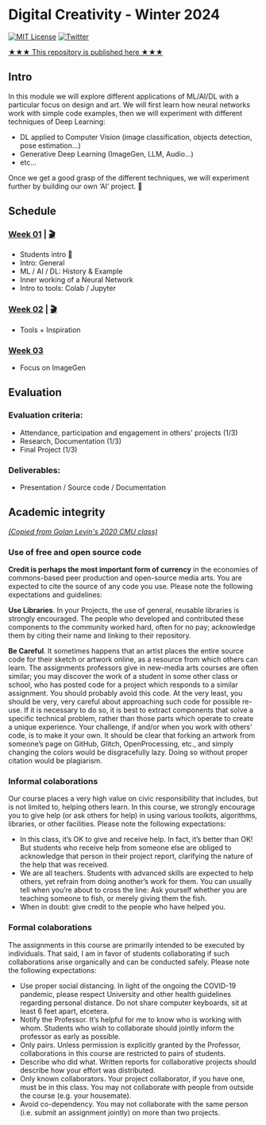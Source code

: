 # Digital Creativity - Winter 2024

[![MIT License](https://img.shields.io/badge/license-MIT-blue.svg)](http://opensource.org/licenses/MIT)
[![Twitter](https://img.shields.io/twitter/url/https/github.com/webslides/webslides.svg?style=social)](https://twitter.com/digideation)

[★★★ This repository is published here ★★★](https://digitalideation.github.io/digcre_h2401/)

## Intro

In this module we will explore different applications of ML/AI/DL with a particular focus on design and art. We will first learn how neural networks work with simple code examples, then we will experiment with different techniques of Deep Learning:

- DL applied to Computer Vision (image classification, objects detection, pose estimation...)
- Generative Deep Learning (ImageGen, LLM, Audio...)
- etc...

Once we get a good grasp of the different techniques, we will experiment further by building our own ‘AI’ project. :space_invader:

## Schedule

### [Week 01](content/week01.md) | [:clapper:](https://drive.switch.ch/index.php/s/4ZQhGBHq9NA9JY3)

- Students intro :wave:
- Intro: General
- ML / AI / DL: History & Example
- Inner working of a Neural Network
- Intro to tools: Colab / Jupyter

### [Week 02](content/week02.md) | [:clapper:](https://drive.switch.ch/index.php/s/9LgaHJP6J9RFTOX)

- Tools + Inspiration

### [Week 03](#)

- Focus on ImageGen

## Evaluation

### Evaluation criteria:

- Attendance, participation and engagement in others' projects (1/3)
- Research, Documentation (1/3)
- Final Project (1/3)

### Deliverables:

- Presentation / Source code / Documentation

## Academic integrity

[_(Copied from Golan Levin's 2020 CMU class)_](https://courses.ideate.cmu.edu/60-212/f2020/syllabus/academic-integrity/)

### Use of free and open source code

**Credit is perhaps the most important form of currency** in the economies of commons-based peer production and open-source media arts. You are expected to cite the source of any code you use. Please note the following expectations and guidelines:

**Use Libraries**. In your Projects, the use of general, reusable libraries is strongly encouraged. The people who developed and contributed these components to the community worked hard, often for no pay; acknowledge them by citing their name and linking to their repository.

**Be Careful**. It sometimes happens that an artist places the entire source code for their sketch or artwork online, as a resource from which others can learn. The assignments professors give in new-media arts courses are often similar; you may discover the work of a student in some other class or school, who has posted code for a project which responds to a similar assignment. You should probably avoid this code. At the very least, you should be very, very careful about approaching such code for possible re-use. If it is necessary to do so, it is best to extract components that solve a specific technical problem, rather than those parts which operate to create a unique experience. Your challenge, if and/or when you work with others’ code, is to make it your own. It should be clear that forking an artwork from someone’s page on GitHub, Glitch, OpenProcessing, etc., and simply changing the colors would be disgracefully lazy. Doing so without proper citation would be plagiarism.

### Informal colaborations

Our course places a very high value on civic responsibility that includes, but is not limited to, helping others learn. In this course, we strongly encourage you to give help (or ask others for help) in using various toolkits, algorithms, libraries, or other facilities. Please note the following expectations:

- In this class, it’s OK to give and receive help. In fact, it’s better than OK! But students who receive help from someone else are obliged to acknowledge that person in their project report, clarifying the nature of the help that was received.
- We are all teachers. Students with advanced skills are expected to help others, yet refrain from doing another’s work for them. You can usually tell when you’re about to cross the line: Ask yourself whether you are teaching someone to fish, or merely giving them the fish.
- When in doubt: give credit to the people who have helped you.

### Formal colaborations

The assignments in this course are primarily intended to be executed by individuals. That said, I am in favor of students collaborating if such collaborations arise organically and can be conducted safely. Please note the following expectations:

- Use proper social distancing. In light of the ongoing the COVID-19 pandemic, please respect University and other health guidelines regarding personal distance. Do not share computer keyboards, sit at least 6 feet apart, etcetera.
- Notify the Professor. It’s helpful for me to know who is working with whom. Students who wish to collaborate should jointly inform the professor as early as possible.
- Only pairs. Unless permission is explicitly granted by the Professor, collaborations in this course are restricted to pairs of students.
- Describe who did what. Written reports for collaborative projects should describe how your effort was distributed.
- Only known collaborators. Your project collaborator, if you have one, must be in this class. You may not collaborate with people from outside the course (e.g. your housemate).
- Avoid co-dependency. You may not collaborate with the same person (i.e. submit an assignment jointly) on more than two projects.
